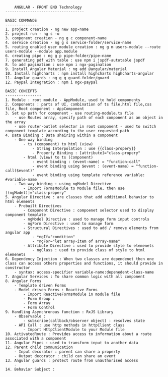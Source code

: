 

        ANGULAR - FRONT END Technology
    -----------------------------------
    
    BASIC COMMANDS
    ---------------
    1. project creation - ng new app-name
    2. project run - ng s -o
    3. component creation - ng g c component-name
    4. service creation - ng g s service-folder/service-name
    5. routing enabled user module creation : ng g m users-module --route users-module --module app.module
    6. creating pipe : ng g p pipe-folder/pipe-name
    7. generating pdf with table : use npm i jspdf-autotable jspdf
    8. to add pagination : use npm i ngx-pagination
    9. Install Angular Material : ng add @angular/material
    10. Install highcharts : npm install highcharts highcharts-angular
    11. Angular guards : ng g g guard-folder/guard
    12. Paypal Integration : npm i ngx-paypal

    BASIC CONCEPTS
    ----------------
    1. Module : root module - AppModule, used to hold components
    2. Components : parts of UI, combination of ts file,html file,css file, Root component - AppComponent
    3. Set up path for component - use routing-module.ts file
        - use Routes array, specify path of each component as an object in the array
        - use router-outlet selector in root component - used to switch component template according to the user requested path
    4. Data Binding : Data shairing within a component
        - One way binding 
            - ts (component) to html (view)
                - String Interpolation : use {{class-propery}}
                - Property Binding : [attribute]="class-propery"
            - html (view) to ts (component)
                - event binding : (event-name) = "function-call"
                - event binding using $event : (event-name) = "function-call($event)"
                - event binding using template reference variable: #variable-name
        - Two way binding : using ngModel Directive
            - Import FormsModule to Module file, then use [(ngModel)]="class-propery"
    5. Angular Directive : are classes that add additional behavior to html elements 
        - Prebuilt Directives
            - Component Directive : compoenet selector used to display component template
            - ngModel Directive : used to manage form input controls
            - ngForm Directive : used to manage form
            - Structural Directives : used to add / remove elements from angular app
                - *ngIf="condition"
                - *ngFor="let array-item of array-name"
            - Attribute Directive : used to provide style to elemenets
                - ngClass : used to provide class of style to html elemenets
    6. Dependency Injection : When two classes are dependenet then one class can access others properties and functions, it should provide in constructor
        - syntax: access-specifier variable-name:depenedent-class-name
    7. Angular Services : To share common logic with all component
    8. Angular Forms
        - Template driven Forms 
        - Model driven Forms : Reactive Forms
            - Import ReactiveFormsModule in module file
            - Form Group : 
            - Form Array
            - Form Control
    9. Handling Asynchronous function : RxJS Library
        - Observable :
            - subscribe(callback/observer object) : resolves state
        - API Call : use http methods in httpClient class 
            - Import HttpClientModule to your Module file
    10. ActivatedRoute : Provides access to information about a route associated with a component 
    11. Angular Pipes : used to transform input to another data
    12. Parent child communication 
        - Input decorator : parent can share a property
        - Output decorator : child can share an event
    13. Angular guards : protect route from unauthorised access
        - 
    14. Behavior Subject : 





